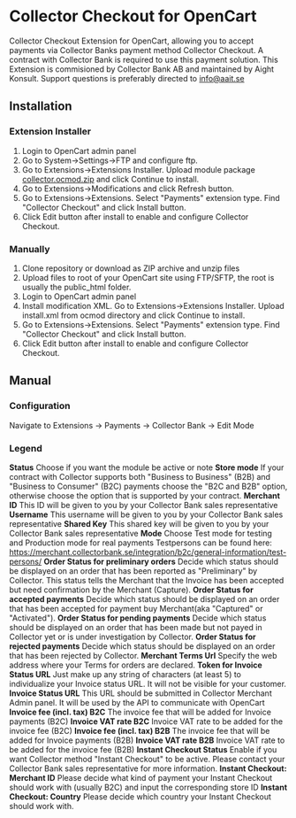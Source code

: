 # Collector Checkout for OpenCart

Collector Checkout Extension for OpenCart, allowing you to accept payments via Collector Banks payment method Collector Checkout. A contract with Collector Bank is required to use this payment solution. This Extension is commisioned by Collector Bank AB and maintained by Aight Konsult. Support questions is preferably directed to info@aait.se 

## Installation

### Extension Installer
1. Login to OpenCart admin panel
2. Go to System->Settings->FTP and configure ftp.
3. Go to Extensions->Extensions Installer. Upload module package [collector.ocmod.zip][package] and click Continue to install.
4. Go to Extensions->Modifications and click Refresh button.
5. Go to Extensions->Extensions. Select "Payments" extension type. Find "Collector Checkout" and click Install button.
6. Click Edit button after install to enable and configure Collector Checkout.

### Manually
1. Clone repository or download as ZIP archive and unzip files
2. Upload files to root of your OpenCart site using FTP/SFTP, the root is usually the public_html folder.
3. Login to OpenCart admin panel
4. Install modification XML. Go to Extensions->Extensions Installer. Upload install.xml from ocmod directory and click Continue to install.
5. Go to Extensions->Extensions. Select "Payments" extension type. Find "Collector Checkout" and click Install button.
6. Click Edit button after install to enable and configure Collector Checkout.

[package]: https://github.com/AAITSE/collector-checkout-opencart/raw/master/ocmod/collector.ocmod.zip

## Manual

### Configuration
Navigate to Extensions -> Payments -> Collector Bank -> Edit Mode

### Legend

**Status** Choose if you want the module be active or note
**Store mode** If your contract with Collector supports both "Business to Business" (B2B) and "Business to Consumer" (B2C) payments choose the "B2C and B2B" option, otherwise choose the option that is supported by your contract. 
**Merchant ID** This ID will be given to you by your Collector Bank sales representative
**Username** This username will be given to you by your Collector Bank sales representative
**Shared Key** This shared key will be given to you by your Collector Bank sales representative
**Mode** Choose Test mode for testing and Production mode for real payments
Testpersons can be found here: https://merchant.collectorbank.se/integration/b2c/general-information/test-persons/
**Order Status for preliminary orders**  Decide which status should be displayed on an order that has been reported as "Preliminary" by Collector.  This status tells the Merchant that the Invoice has been accepted but need confirmation by the Merchant (Capture).
**Order Status for accepted payments** Decide which status should be displayed on an order that has been accepted for payment buy Merchant(aka "Captured" or "Activated").
**Order Status for pending payments** Decide which status should be displayed on an order that has been made but not payed in Collector yet or is under investigation by Collector.
**Order Status for rejected payments** Decide which status should be displayed on an order that has been rejected by Collector.
**Merchant Terms Url** Specify the web address where your Terms for orders are declared.
**Token for Invoice Status URL** Just make up any string of characters (at least 5) to individualize your Invoice status URL. It will not be visible for your customer.
**Invoice Status URL** This URL should be submitted in Collector Merchant Admin panel. It will be used by the API to communicate with OpenCart
**Invoice fee (incl. tax) B2C** The invoice fee that will be added for Invoice payments (B2C)
**Invoice VAT rate B2C** Invoice VAT rate to be added for the invoice fee (B2C)
**Invoice fee (incl. tax) B2B** The invoice fee that will be added for Invoice payments (B2B)
**Invoice VAT rate B2B** Invoice VAT rate to be added for the invoice fee (B2B)
**Instant Checkout Status** Enable if you want Collector method "Instant Checkout" to be active. Please contact your Collector Bank sales representative for more information.
**Instant Checkout: Merchant ID** Please decide what kind of payment your Instant Checkout should work with (usually B2C) and input the corresponding store ID
**Instant Checkout: Country** Please decide which country your Instant Checkout should work with.
